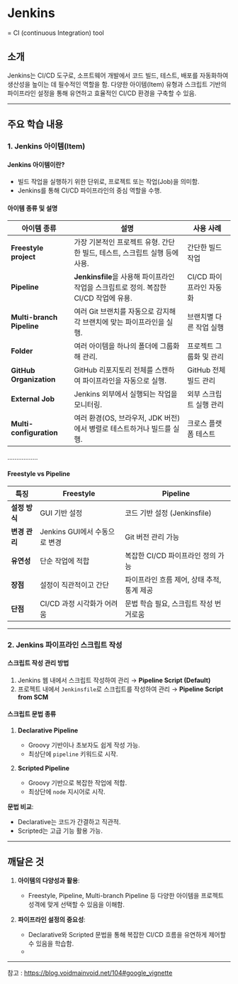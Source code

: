 
# Jenkins
= CI (continuous Integration) tool

## 소개

Jenkins는 CI/CD 도구로, 소프트웨어 개발에서 코드 빌드, 테스트, 배포를 자동화하여 생산성을 높이는 데 필수적인 역할을 함. 다양한 아이템(Item) 유형과 스크립트 기반의 파이프라인 설정을 통해 유연하고 효율적인 CI/CD 환경을 구축할 수 있음.

---

## 주요 학습 내용

### 1. Jenkins 아이템(Item)

#### Jenkins 아이템이란?
- 빌드 작업을 실행하기 위한 단위로, 프로젝트 또는 작업(Job)을 의미함.
- Jenkins를 통해 CI/CD 파이프라인의 중심 역할을 수행.

#### 아이템 종류 및 설명

| **아이템 종류**                | **설명**                                                          | **사용 사례**            |
|----------------------------|---------------------------------------------------------------|---------------------|
| **Freestyle project**      | 가장 기본적인 프로젝트 유형. 간단한 빌드, 테스트, 스크립트 실행 등에 사용.             | 간단한 빌드 작업        |
| **Pipeline**               | **Jenkinsfile**을 사용해 파이프라인 작업을 스크립트로 정의. 복잡한 CI/CD 작업에 유용. | CI/CD 파이프라인 자동화 |
| **Multi-branch Pipeline**  | 여러 Git 브랜치를 자동으로 감지해 각 브랜치에 맞는 파이프라인을 실행.               | 브랜치별 다른 작업 실행    |
| **Folder**                 | 여러 아이템을 하나의 폴더에 그룹화해 관리.                                    | 프로젝트 그룹화 및 관리   |
| **GitHub Organization**    | GitHub 리포지토리 전체를 스캔하여 파이프라인을 자동으로 실행.                     | GitHub 전체 빌드 관리    |
| **External Job**           | Jenkins 외부에서 실행되는 작업을 모니터링.                                    | 외부 스크립트 실행 관리   |
| **Multi-configuration**    | 여러 환경(OS, 브라우저, JDK 버전)에서 병렬로 테스트하거나 빌드를 실행.               | 크로스 플랫폼 테스트      |


.................                                                                                                                        				       
#### Freestyle vs Pipeline

| **특징**         | **Freestyle**                                              | **Pipeline**                                                     |
|----------------|-------------------------------------------------------|-------------------------------------------------------------|
| **설정 방식**    | GUI 기반 설정                                            | 코드 기반 설정 (Jenkinsfile)                                    |
| **변경 관리**    | Jenkins GUI에서 수동으로 변경                             | Git 버전 관리 가능                                              |
| **유연성**      | 단순 작업에 적합                                         | 복잡한 CI/CD 파이프라인 정의 가능                                  |
| **장점**        | 설정이 직관적이고 간단                                   | 파이프라인 흐름 제어, 상태 추적, 통계 제공                              |
| **단점**        | CI/CD 과정 시각화가 어려움                                | 문법 학습 필요, 스크립트 작성 번거로움                                 |

---

### 2. Jenkins 파이프라인 스크립트 작성

#### 스크립트 작성 관리 방법
1. Jenkins 웹 내에서 스크립트 작성하여 관리 → **Pipeline Script (Default)**
2. 프로젝트 내에서 `Jenkinsfile`로 스크립트를 작성하여 관리 → **Pipeline Script from SCM**

#### 스크립트 문법 종류
1. **Declarative Pipeline**
   - Groovy 기반이나 초보자도 쉽게 작성 가능.
   - 최상단에 `pipeline` 키워드로 시작.

2. **Scripted Pipeline**
   - Groovy 기반으로 복잡한 작업에 적합.
   - 최상단에 `node` 지시어로 시작.

**문법 비교**:
- Declarative는 코드가 간결하고 직관적.
- Scripted는 고급 기능 활용 가능.

---

## 깨달은 것

1. **아이템의 다양성과 활용**:
   - Freestyle, Pipeline, Multi-branch Pipeline 등 다양한 아이템을 프로젝트 성격에 맞게 선택할 수 있음을 이해함.

2. **파이프라인 설정의 중요성**:
   - Declarative와 Scripted 문법을 통해 복잡한 CI/CD 흐름을 유연하게 제어할 수 있음을 학습함.
   - 
---

참고 : https://blog.voidmainvoid.net/104#google_vignette
